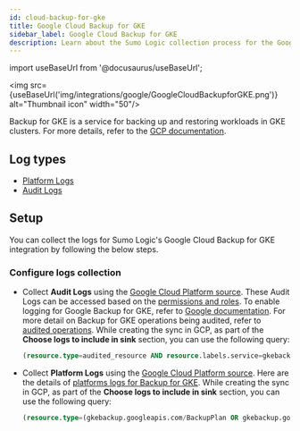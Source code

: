 ```yaml
---
id: cloud-backup-for-gke
title: Google Cloud Backup for GKE
sidebar_label: Google Cloud Backup for GKE
description: Learn about the Sumo Logic collection process for the Google Cloud Backup for GKE service.
---
```


import useBaseUrl from '@docusaurus/useBaseUrl';

<img src={useBaseUrl('img/integrations/google/GoogleCloudBackupforGKE.png')} alt="Thumbnail icon" width="50"/>

Backup for GKE is a service for backing up and restoring workloads in GKE clusters. For more details, refer to the [GCP documentation](https://cloud.google.com/kubernetes-engine/docs/add-on/backup-for-gke/concepts/backup-for-gke).

## Log types

* [Platform Logs](https://docs.aws.amazon.com/appflow/latest/userguide/monitoring-cloudwatch.html)
* [Audit Logs](https://docs.aws.amazon.com/appflow/latest/userguide/appflow-cloudtrail-logs.html)

## Setup

You can collect the logs for Sumo Logic's Google Cloud Backup for GKE integration by following the below steps.

### Configure logs collection

* Collect **Audit Logs** using the [Google Cloud Platform source](/docs/send-data/hosted-collectors/google-source/google-cloud-platform-source). These Audit Logs can be accessed based on the [permissions and roles](https://cloud.google.com/kubernetes-engine/docs/add-on/backup-for-gke/how-to/audit-logging#audit_log_permissions). To enable logging for Google Backup for GKE, refer to [Google documentation](https://cloud.google.com/kubernetes-engine/docs/add-on/backup-for-gke/how-to/audit-logging). For more detail on Backup for GKE operations being audited, refer to [audited operations](https://cloud.google.com/kubernetes-engine/docs/how-to/audit-logging#audited_operations). While creating the sync in GCP, as part of the **Choose logs to include in sink** section, you can use the following query:
   ```sql
   (resource.type=audited_resource AND resource.labels.service=gkebackup.googleapis.com)
   ```

* Collect **Platform Logs** using the [Google Cloud Platform source](/docs/send-data/hosted-collectors/google-source/google-cloud-platform-source). Here are the details of [platforms logs for Backup for GKE](https://cloud.google.com/kubernetes-engine/docs/add-on/backup-for-gke/how-to/platform-logging-backup-for-gke). While creating the sync in GCP, as part of the **Choose logs to include in sink** section, you can use the following query:
   ```sql
   (resource.type=(gkebackup.googleapis.com/BackupPlan OR gkebackup.googleapis.com/RestorePlan))
   ```
